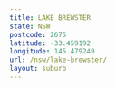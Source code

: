 ```yaml
---
title: LAKE BREWSTER
state: NSW
postcode: 2675
latitude: -33.459192
longitude: 145.479249
url: /nsw/lake-brewster/
layout: suburb
---
```

